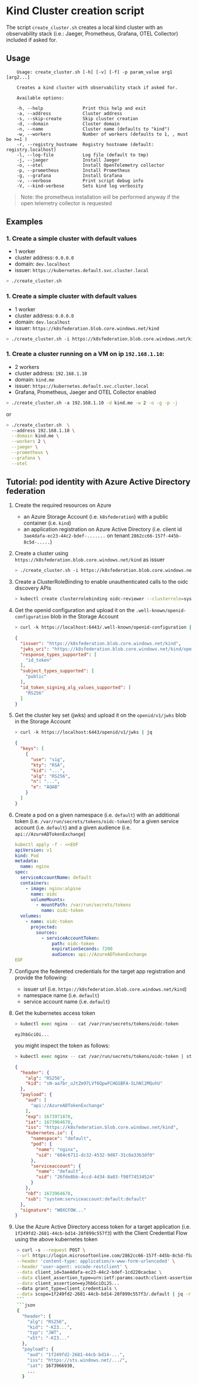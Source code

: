 # Kind Cluster creation script

The script `create_cluster.sh` creates a local kind cluster with an observability stack (i.e.: Jaeger, Prometheus, Grafana, OTEL Collector) included if asked for.


## Usage


```
    Usage: create_cluster.sh [-h] [-v] [-f] -p param_value arg1 [arg2...]

    Creates a kind cluster with observability stack if asked for.

    Available options:

    -h, --help               Print this help and exit
    -a, --address            Cluster address
    -s, --skip-create        Skip cluster creation
    -d, --domain             Cluster domain
    -n, --name               Cluster name (defaults to "kind")
    -w, --workers            Number of workers (defaults to 1, , must be >=1 )
    -r, --registry_hostname  Registry hostname (default: registry.localhost)
    -l, --log-file           Log file (default to tmp)
    -j, --jaeger             Install Jaeger
    -o, --otel               Install OpenTelemetry collector
    -p, --prometheus         Install Prometheus
    -g, --grafana            Install Grafana
    -v, --verbose            Print script debug info
    -V, --kind-verbose       Sets kind log verbosity    
```

> Note: the prometheus installation will be performed anyway if the open telemetry collector is requested

## Examples

### 1. Create a simple cluster with default values
  - 1 worker
  - cluster address: `0.0.0.0`
  - domain: `dev.localhost`
  - issuer: `https://kubernetes.default.svc.cluster.local`

```bash
> ./create_cluster.sh
```

### 1. Create a simple cluster with default values
  - 1 worker
  - cluster address: `0.0.0.0`
  - domain: `dev.localhost`
  - issuer: `https://k8sfederation.blob.core.windows.net/kind`

```bash
> ./create_cluster.sh -i https://k8sfederation.blob.core.windows.net/kind
```

### 1. Create a cluster running on a VM on ip `192.168.1.10`:
  - 2 workers
  - cluster address: `192.168.1.10`
  - domain: `kind.me`
  - issuer: `https://kubernetes.default.svc.cluster.local`
  - Grafana, Prometheus, Jaeger and OTEL Collector enabled

```bash
> ./create_cluster.sh -a 192.168.1.10 -d kind.me -w 2 -o -g -p -j 
```

or 

```bash
> ./create_cluster.sh  \
  --address 192.168.1.10 \
  --domain kind.me \
  --workers 2 \
  --jaeger \
  --prometheus \
  --grafana \
  --otel
```

## Tutorial: pod identity with Azure Active Directory federation

1. Create the required resources on Azure
    - an Azure Storage Account (i.e. `k8sfederation`) with a public container (i.e. `kind`)
    - an application registration on Azure Active Directory (i.e. client id `3ae4dafa-ec23-44c2-bdef-.......` on tenant `2862cc66-157f-445b-8c5d-.....`)

1. Create a cluster using `https://k8sfederation.blob.core.windows.net/kind` as issuer

    ```bash
    > ./create_cluster.sh -i https://k8sfederation.blob.core.windows.net/kind
    ```

1. Create a ClusterRoleBinding to enable unauthenticated calls to the oidc discovery APIs

    ```bash
    > kubectl create clusterrolebinding oidc-reviewer --clusterrole=system:service-account-issuer-discovery --group=system:unauthenticated
    ```

1. Get the openid configuration and upload it on the `.well-known/openid-configuration` blob in the Storage Account

    ```bash
    > curl -k https://localhost:6443/.well-known/openid-configuration | jq
    ```
    ```json
    {
      "issuer": "https://k8sfederation.blob.core.windows.net/kind",
      "jwks_uri": "https://k8sfederation.blob.core.windows.net/kind/openid/v1/jwks",
      "response_types_supported": [
        "id_token"
      ],
      "subject_types_supported": [
        "public"
      ],
      "id_token_signing_alg_values_supported": [
        "RS256"
      ]
    }
    ```

1. Get the cluster key set (jwks) and upload it on the `openid/v1/jwks` blob in the Storage Account

    ```bash
    > curl -k https://localhost:6443/openid/v1/jwks | jq
    ```
    ```json
    {
      "keys": [
        {
          "use": "sig",
          "kty": "RSA",
          "kid": "...",
          "alg": "RS256",
          "n": "...",
          "e": "AQAB"
        }
      ]
    }
    ```

1. Create a pod on a given namespace (i.e. `default`) with an additional token (i.e. `/var/run/secrets/tokens/oidc-token`) for a given service account (i.e. `default`) and a given audience (i.e. `api://AzureADTokenExchange`) 

    ```yaml
    kubectl apply -f - <<EOF
    apiVersion: v1
    kind: Pod
    metadata:
      name: nginx
    spec:
      serviceAccountName: default
      containers:
        - image: nginx:alpine
          name: oidc
          volumeMounts:
            - mountPath: /var/run/secrets/tokens
              name: oidc-token
      volumes:
        - name: oidc-token
          projected:
            sources:
              - serviceAccountToken:
                  path: oidc-token
                  expirationSeconds: 7200
                  audience: api://AzureADTokenExchange
    EOF
    ```

1. Configure the federeted credentials for the target app registration and provide the following:
    - issuer url (i.e. `https://k8sfederation.blob.core.windows.net/kind`)
    - namespace name (i.e. `default`)
    - service account name (i.e. `default`)


1. Get the kubernetes access token

    ```bash
    > kubectl exec nginx -- cat /var/run/secrets/tokens/oidc-token
    ```
    ```
    eyJhbGciOi...
    ```

      you might inspect the token as follows:

    ```bash
    > kubectl exec nginx -- cat /var/run/secrets/tokens/oidc-token | step crypto jwt inspect --insecure
    ```
    ```json
    {
      "header": {
        "alg": "RS256",
        "kid": "sN-aa7br_uJtZm97LVf6QpwFCHGSBFA-SLhNl2MQuhU"
      },
      "payload": {
        "aud": [
          "api://AzureADTokenExchange"
        ],
        "exp": 1673971878,
        "iat": 1673964678,
        "iss": "https://k8sfederation.blob.core.windows.net/kind",
        "kubernetes.io": {
          "namespace": "default",
          "pod": {
            "name": "nginx",
            "uid": "684c6711-dc32-4532-9d87-31c8a33b3df0"
          },
          "serviceaccount": {
            "name": "default",
            "uid": "26fde8bb-4ccd-4d34-8a03-f98f74534524"
          }
        },
        "nbf": 1673964678,
        "sub": "system:serviceaccount:default:default"
      },
      "signature": "W8XCFOW..."
    }
    ```

1. Use the Azure Active Directory access token for a target application (i.e. `1f249fd2-2681-44cb-bd14-28f899c557f3`) with the Client Credential Flow using the above kubernetes token

```bash
    > curl -s --request POST \
    --url https://login.microsoftonline.com/2862cc66-157f-445b-8c5d-f5a41f314800/oauth2/v2.0/token \
    --header 'content-type: application/x-www-form-urlencoded' \
    --header 'user-agent: vscode-restclient' \
    --data client_id=3ae4dafa-ec23-44c2-bdef-1cd220cacbac \
    --data client_assertion_type=urn:ietf:params:oauth:client-assertion-type:jwt-bearer \
    --data client_assertion=eyJhbGciOiJS...
    --data grant_type=client_credentials \
    --data scope=1f249fd2-2681-44cb-bd14-28f899c557f3/.default | jq -r .access_token | step crypto jwt inspect --insecure
    ```
    ```json
    {
      "header": {
        "alg": "RS256",
        "kid": "-KI3...",
        "typ": "JWT",
        "x5t": "-KI3..."
      },
      "payload": {
        "aud": "1f249fd2-2681-44cb-bd14-...",
        "iss": "https://sts.windows.net/.../",
        "iat": 1673966930,
        ...
      }
```      
